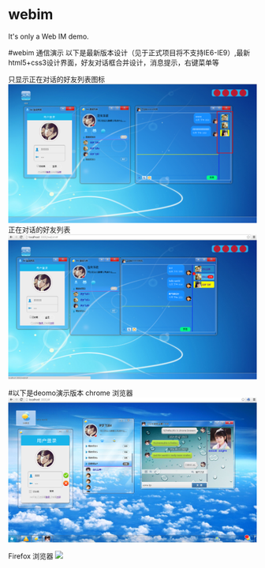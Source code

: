 webim
=====

It's only a Web IM demo.

#webim 通信演示
以下是最新版本设计（见于正式项目将不支持IE6-IE9）,最新html5+css3设计界面，好友对话框合并设计，消息提示，右键菜单等

只显示正在对话的好友列表图标
![对话列表折叠](https://github.com/antianlu/webim/blob/master/tests/images/193945_634db002_49495.png)
正在对话的好友列表
![正常对话好友显示](https://github.com/antianlu/webim/blob/master/tests/images/194001_89b15b12_49495.png)

#以下是deomo演示版本
chrome 浏览器
![](https://github.com/antianlu/webim/blob/master/tests/images/141352_9930973c_49495.jpeg)

Firefox 浏览器
![](http://git.oschina.net/uploads/images/2014/0825/141353_62918bc3_49495.jpeg)
